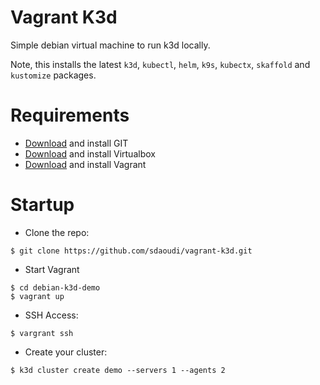 # Vagrant K3d

Simple debian virtual machine to run k3d locally.

Note, this installs the latest `k3d`, `kubectl`, `helm`, `k9s`, `kubectx`, `skaffold` and `kustomize` packages.

# Requirements

 - [Download](https://git-scm.com/downloads) and install GIT
 - [Download](https://www.virtualbox.org/wiki/Downloads) and install Virtualbox
 - [Download](https://www.vagrantup.com/downloads.html) and install Vagrant

# Startup

- Clone the repo:

```
$ git clone https://github.com/sdaoudi/vagrant-k3d.git
```

- Start Vagrant

```
$ cd debian-k3d-demo
$ vagrant up
```

- SSH Access:

```
$ vargrant ssh
```

- Create your cluster:

```
$ k3d cluster create demo --servers 1 --agents 2
```
